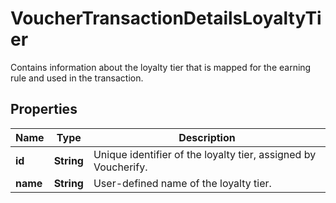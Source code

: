

# VoucherTransactionDetailsLoyaltyTier

Contains information about the loyalty tier that is mapped for the earning rule and used in the transaction.

## Properties

| Name | Type | Description |
|------------ | ------------- | ------------- |
|**id** | **String** | Unique identifier of the loyalty tier, assigned by Voucherify. |
|**name** | **String** | User-defined name of the loyalty tier. |



